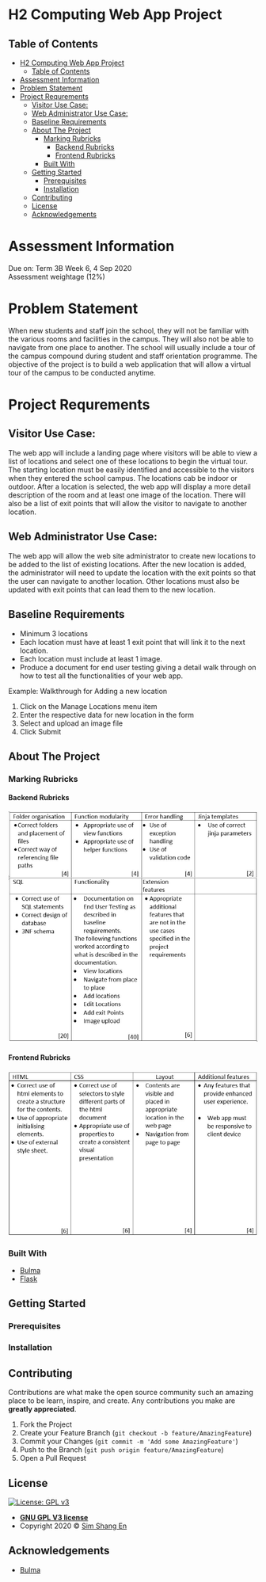 # H2 Computing Web App Project

## Table of Contents

- [H2 Computing Web App Project](#h2-computing-web-app-project)
  - [Table of Contents](#table-of-contents)
- [Assessment Information](#assessment-information)
- [Problem Statement](#problem-statement)
- [Project Requrements](#project-requrements)
  - [Visitor Use Case:](#visitor-use-case)
  - [Web Administrator Use Case:](#web-administrator-use-case)
  - [Baseline Requirements](#baseline-requirements)
  - [About The Project](#about-the-project)
    - [Marking Rubricks](#marking-rubricks)
      - [Backend Rubricks](#backend-rubricks)
      - [Frontend Rubricks](#frontend-rubricks)
    - [Built With](#built-with)
  - [Getting Started](#getting-started)
    - [Prerequisites](#prerequisites)
    - [Installation](#installation)
  - [Contributing](#contributing)
  - [License](#license)
  - [Acknowledgements](#acknowledgements)
  
# Assessment Information
Due on: Term 3B Week 6, 4 Sep 2020\
Assessment weightage (12%)

# Problem Statement
When new students and staff join the school, they will not be familiar with the various rooms and facilities in the campus. They will also not be able to navigate from one place to another. The school will usually include a tour of the campus compound during student and staff orientation programme.  The objective of the project is to build a web application that will allow a virtual tour of the campus to be conducted anytime.

# Project Requrements
## Visitor Use Case:
The web app will include a landing page where visitors will be able to view a list of locations and select one of these locations to begin the virtual tour. The starting location must be easily identified and accessible to the visitors when they entered the school campus. The locations cab be indoor or outdoor.
After a location is selected, the web app will display a more detail description of the room and at least one image of the location. There will also be a list of exit points that will allow the visitor to navigate to another location.

## Web Administrator Use Case:
The web app will allow the web site administrator to create new locations to be added to the list of existing locations. After the new location is added, the administrator will need to update the location with the exit points so that the user can navigate to another location. Other locations must also be updated with exit points that can lead them to the new location.
## Baseline Requirements
* Minimum 3 locations
*	Each location must have at least 1 exit point that will link it to the next location.
*	Each location must include at least 1 image.
*	Produce a document for end user testing giving a detail walk through on how to test all the functionalities of your web app.

Example:  Walkthrough for Adding a new location
1.	Click on the Manage Locations menu item
2.	Enter the respective data for new location in the form
3.	Select and upload an image file
4.	Click Submit



## About The Project
### Marking Rubricks
#### Backend Rubricks
![Backend Rubricks](docs/images/backend_rubricks.jpg "Backend Rubricks")
#### Frontend Rubricks
![Frontend Rubricks](docs/images/frontend_rubricks.jpg "Frontend Rubricks")

### Built With

- [Bulma](https://bulma.io/)
- [Flask](https://flask.palletsprojects.com/)

## Getting Started

### Prerequisites

### Installation

## Contributing

Contributions are what make the open source community such an amazing place to be learn, inspire, and create. Any contributions you make are **greatly appreciated**.

1. Fork the Project
2. Create your Feature Branch (`git checkout -b feature/AmazingFeature`)
3. Commit your Changes (`git commit -m 'Add some AmazingFeature'`)
4. Push to the Branch (`git push origin feature/AmazingFeature`)
5. Open a Pull Request

## License

[![License: GPL v3](https://img.shields.io/badge/License-GPLv3-blue.svg)](https://www.gnu.org/licenses/gpl-3.0)

- **[GNU GPL V3 license](https://www.gnu.org/licenses/gpl-3.0.en.html)**
- Copyright 2020 © [Sim Shang En](https://github.com/12458)

## Acknowledgements

- [Bulma](https://bulma.io/)